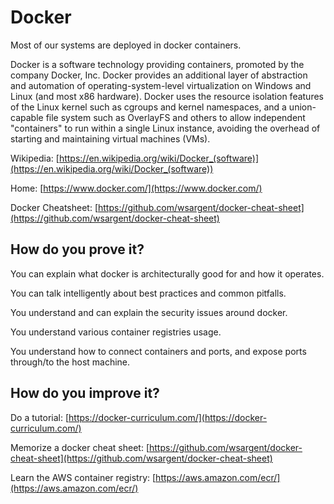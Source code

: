 # Docker

Most of our systems are deployed in docker containers.  

Docker is a software technology providing containers, promoted by the company Docker, Inc. Docker provides an additional layer of abstraction and automation of operating-system-level virtualization on Windows and Linux (and most x86 hardware).  Docker uses the resource isolation features of the Linux kernel such as cgroups and kernel namespaces, and a union-capable file system such as OverlayFS and others to allow independent "containers" to run within a single Linux instance, avoiding the overhead of starting and maintaining virtual machines (VMs).

Wikipedia: [https://en.wikipedia.org/wiki/Docker_(software)](https://en.wikipedia.org/wiki/Docker_(software)) 

Home: [https://www.docker.com/](https://www.docker.com/) 

Docker Cheatsheet: [https://github.com/wsargent/docker-cheat-sheet](https://github.com/wsargent/docker-cheat-sheet)

## How do you prove it?

You can explain what docker is architecturally good for and how it operates.

You can talk intelligently about best practices and common pitfalls.

You understand and can explain the security issues around docker.

You understand various container registries usage.

You understand how to connect containers and ports, and expose ports through/to the host machine.

## How do you improve it?

Do a tutorial: [https://docker-curriculum.com/](https://docker-curriculum.com/)

Memorize a docker cheat sheet: [https://github.com/wsargent/docker-cheat-sheet](https://github.com/wsargent/docker-cheat-sheet)

Learn the AWS container registry: [https://aws.amazon.com/ecr/](https://aws.amazon.com/ecr/)
